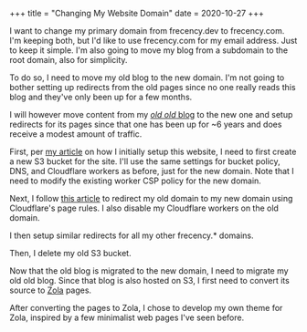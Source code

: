 +++
title = "Changing My Website Domain"
date = 2020-10-27
+++

I want to change my primary domain from frecency.dev to frecency.com. I'm
keeping both, but I'd like to use frecency.com for my email address. Just to
keep it simple. I'm also going to move my blog from a subdomain to the root
domain, also for simplicity.

To do so, I need to move my old blog to the new domain. I'm not going to
bother setting up redirects from the old pages since no one really reads this
blog  and they've only been up for a few months.

I will however move content from my [_old old_ blog](https://nikitapek.in) to
the new one and setup redirects for its pages since that one has been up for
~6 years and does receive a modest amount of traffic.

First, per [my article](@/blog/new-website.md) on how I
initially setup this website, I need to first create a new S3 bucket for the
site. I'll use the same settings for bucket policy, DNS, and Cloudflare workers
as before, just for the new domain. Note that I need to modify the existing
worker CSP policy for the new domain.

Next, I follow [this article](https://community.cloudflare.com/t/redirecting-one-domain-to-another/81960)
to redirect my old domain to my new domain using Cloudflare's page rules. I
also disable my Cloudflare workers on the old domain.

I then setup similar redirects for all my other frecency.\* domains.

Then, I delete my old S3 bucket.

Now that the old blog is migrated to the new domain, I need to migrate my old
old blog. Since that blog is also hosted on S3, I first need to convert its
source to [Zola](https://www.getzola.org/) pages.

After converting the pages to Zola, I chose to develop my own theme for Zola,
inspired by a few minimalist web pages I've seen before.
